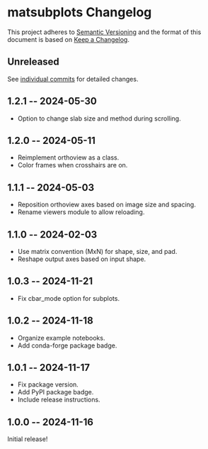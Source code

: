 # matsubplots Changelog

This project adheres to [Semantic Versioning](http://semver.org/spec/v2.0.0.html)
and the format of this document is based on [Keep a Changelog](http://keepachangelog.com/en/1.0.0/).

## Unreleased

See [individual commits](https://github.com/auneri/matsubplots/compare/v1.2.1...main) for detailed changes.

## 1.2.1 -- 2024-05-30

* Option to change slab size and method during scrolling.

## 1.2.0 -- 2024-05-11

* Reimplement orthoview as a class.
* Color frames when crosshairs are on.

## 1.1.1 -- 2024-05-03

* Reposition orthoview axes based on image size and spacing.
* Rename viewers module to allow reloading.

## 1.1.0 -- 2024-02-03

* Use matrix convention (MxN) for shape, size, and pad.
* Reshape output axes based on input shape.

## 1.0.3 -- 2024-11-21

* Fix cbar_mode option for subplots.

## 1.0.2 -- 2024-11-18

* Organize example notebooks.
* Add conda-forge package badge.

## 1.0.1 -- 2024-11-17

* Fix package version.
* Add PyPI package badge.
* Include release instructions.

## 1.0.0 -- 2024-11-16

Initial release!
